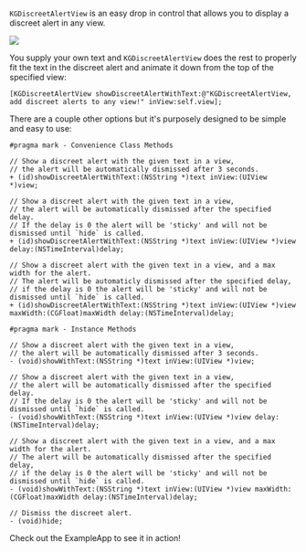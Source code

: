`KGDiscreetAlertView` is an easy drop in control that allows you to display a discreet alert in any view.

![](https://raw.github.com/kgn/KGDiscreetAlertView/master/example.gif)

You supply your own text and `KGDiscreetAlertView` does the rest to properly fit the text in the discreet alert and animate it down from the top of the specified view:

``` obj-c
[KGDiscreetAlertView showDiscreetAlertWithText:@"KGDiscreetAlertView, add discreet alerts to any view!" inView:self.view];
```

There are a couple other options but it's purposely designed to be simple and easy to use:

``` obj-c
#pragma mark - Convenience Class Methods

// Show a discreet alert with the given text in a view,
// the alert will be automatically dismissed after 3 seconds.
+ (id)showDiscreetAlertWithText:(NSString *)text inView:(UIView *)view;

// Show a discreet alert with the given text in a view,
// the alert will be automatically dismissed after the specified delay.
// If the delay is 0 the alert will be 'sticky' and will not be dismissed until `hide` is called.
+ (id)showDiscreetAlertWithText:(NSString *)text inView:(UIView *)view delay:(NSTimeInterval)delay;

// Show a discreet alert with the given text in a view, and a max width for the alert.
// The alert will be automaticly dismissed after the specified delay,
// if the delay is 0 the alert will be 'sticky' and will not be dismissed until `hide` is called.
+ (id)showDiscreetAlertWithText:(NSString *)text inView:(UIView *)view maxWidth:(CGFloat)maxWidth delay:(NSTimeInterval)delay;

#pragma mark - Instance Methods

// Show a discreet alert with the given text in a view,
// the alert will be automatically dismissed after 3 seconds.
- (void)showWithText:(NSString *)text inView:(UIView *)view;

// Show a discreet alert with the given text in a view,
// the alert will be automatically dismissed after the specified delay.
// If the delay is 0 the alert will be 'sticky' and will not be dismissed until `hide` is called.
- (void)showWithText:(NSString *)text inView:(UIView *)view delay:(NSTimeInterval)delay;

// Show a discreet alert with the given text in a view, and a max width for the alert.
// The alert will be automatically dismissed after the specified delay,
// if the delay is 0 the alert will be 'sticky' and will not be dismissed until `hide` is called.
- (void)showWithText:(NSString *)text inView:(UIView *)view maxWidth:(CGFloat)maxWidth delay:(NSTimeInterval)delay;

// Dismiss the discreet alert.
- (void)hide;
```

Check out the ExampleApp to see it in action!